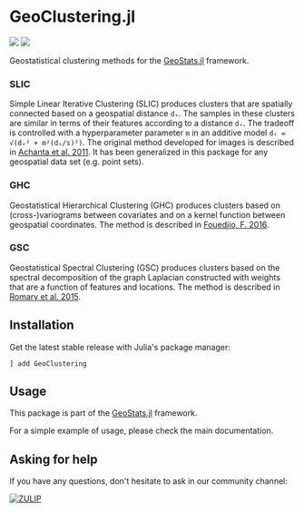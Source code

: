 # GeoClustering.jl

[![][build-img]][build-url] [![][codecov-img]][codecov-url]

Geostatistical clustering methods for the [GeoStats.jl](https://github.com/JuliaEarth/GeoStats.jl) framework.

### SLIC

Simple Linear Iterative Clustering (SLIC) produces clusters
that are spatially connected based on a geospatial distance `dₛ`.
The samples in these clusters are similar in terms of their features
according to a distance `dᵥ`. The tradeoff is controlled with a
hyperparameter parameter `m` in an additive model `dₜ = √(dᵥ² + m²(dₛ/s)²)`.
The original method developed for images is described in
[Achanta et al. 2011](https://ieeexplore.ieee.org/document/6205760).
It has been generalized in this package for any geospatial data set
(e.g. point sets).

### GHC

Geostatistical Hierarchical Clustering (GHC) produces clusters
based on (cross-)variograms between covariates and on a kernel
function between geospatial coordinates. The method is described
in [Fouedjio, F. 2016](https://www.sciencedirect.com/science/article/abs/pii/S2211675316300367).

### GSC

Geostatistical Spectral Clustering (GSC) produces clusters
based on the spectral decomposition of the graph Laplacian
constructed with weights that are a function of features and
locations. The method is described in
[Romary et al. 2015](https://www.sciencedirect.com/science/article/pii/S0098300415001314).

## Installation

Get the latest stable release with Julia's package manager:

```
] add GeoClustering
```

## Usage

This package is part of the [GeoStats.jl](https://github.com/JuliaEarth/GeoStats.jl) framework.

For a simple example of usage, please check the main documentation.

## Asking for help

If you have any questions, don't hesitate to ask in our community channel:

[![ZULIP][zulip-img]][zulip-url]

[build-img]: https://img.shields.io/github/actions/workflow/status/JuliaEarth/GeoClustering.jl/CI.yml?branch=master&style=flat-square
[build-url]: https://github.com/JuliaEarth/GeoClustering.jl/actions

[codecov-img]: https://img.shields.io/codecov/c/github/JuliaEarth/GeoClustering.jl?style=flat-square
[codecov-url]: https://codecov.io/gh/JuliaEarth/GeoClustering.jl

[zulip-img]: https://img.shields.io/badge/chat-on%20zulip-9cf?style=flat-square
[zulip-url]: https://julialang.zulipchat.com/#narrow/stream/276201-geostats.2Ejl
